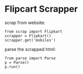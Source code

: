 # Flipcart Scrapper

scrap from website:

```
from scrap import Flipkart
scrapper = Flipkart()
scrapper.get('mobiles')
```

parse the scrapped html:

```
from parse import Parse
p = Parse()
p.run()
```